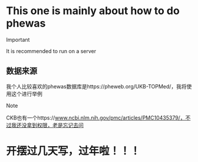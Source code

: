 # This one is mainly about how to do phewas

> [!IMPORTANT]
> It is recommended to run on a server

## 数据来源
我个人比较喜欢的phewas数据库是https://pheweb.org/UKB-TOPMed/，我将使用这个进行举例

> [!NOTE]
CKB也有一个https://www.ncbi.nlm.nih.gov/pmc/articles/PMC10435379/，不过我还没拿到权限，老是忘记去问







# 开摆过几天写，过年啦！！！
